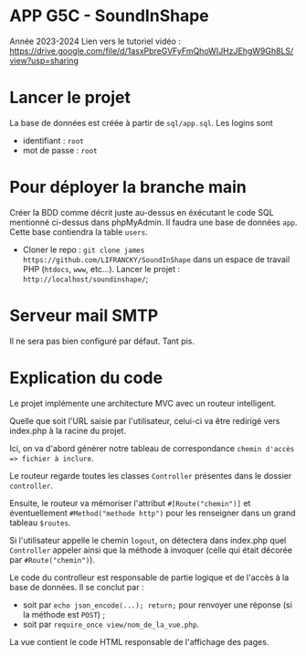 # APP G5C - SoundInShape

Année 2023-2024
Lien vers le tutoriel vidéo : https://drive.google.com/file/d/1asxPbreGVFyFmQhoWIJHzJEhgW9Gh8LS/view?usp=sharing

# Lancer le projet

La base de données est créée à partir de `sql/app.sql`.
Les logins sont

-   identifiant : `root`
-   mot de passe : `root`

# Pour déployer la branche main

Créer la BDD comme décrit juste au-dessus en éxécutant le code SQL mentionné ci-dessus dans phpMyAdmin.
Il faudra une base de données `app`. Cette base contiendra la table `users`.

-   Cloner le repo : `git clone james https://github.com/LIFRANCKY/SoundInShape` dans un espace de travail PHP (`htdocs`, `www`, etc...).
    Lancer le projet : `http://localhost/soundinshape/`;

# Serveur mail SMTP

Il ne sera pas bien configuré par défaut. Tant pis.

# Explication du code

Le projet implémente une architecture MVC avec un routeur intelligent.

Quelle que soit l'URL saisie par l'utilisateur, celui-ci va être redirigé vers index.php à la racine du projet.

Ici, on va d'abord générer notre tableau de correspondance `chemin d'accès => fichier à inclure`.

Le routeur regarde toutes les classes `Controller` présentes dans le dossier `controller`.

Ensuite, le routeur va mémoriser l'attribut `#[Route("chemin")]` et éventuellement `#Method("methode http")` pour les renseigner dans un grand tableau `$routes`.

Si l'utilisateur appelle le chemin `logout`, on détectera dans index.php quel `Controller` appeler ainsi que la méthode à invoquer (celle qui était décorée par `#Route("chemin")`).

Le code du controlleur est responsable de partie logique et de l'accès à la base de données.
Il se conclut par :

-   soit par `echo json_encode(...); return;` pour renvoyer une réponse (si la méthode est `POST`) ;
-   soit par `require_once view/nom_de_la_vue.php`.

La vue contient le code HTML responsable de l'affichage des pages.
